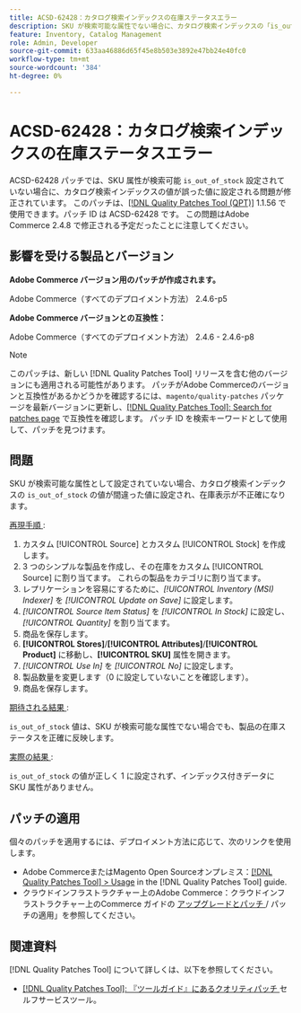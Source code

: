 ```yaml
---
title: ACSD-62428：カタログ検索インデックスの在庫ステータスエラー
description: SKU が検索可能な属性でない場合に、カタログ検索インデックスの「is_out_of_stock」値が正しく設定されない問題を修正するために、ACSD-62428 パッチを適用してください。
feature: Inventory, Catalog Management
role: Admin, Developer
source-git-commit: 633aa46886d65f45e8b503e3892e47bb24e40fc0
workflow-type: tm+mt
source-wordcount: '384'
ht-degree: 0%

---
```


# ACSD-62428：カタログ検索インデックスの在庫ステータスエラー

ACSD-62428 パッチでは、SKU 属性が検索可能 `is_out_of_stock` 設定されていない場合に、カタログ検索インデックスの値が誤った値に設定される問題が修正されています。 このパッチは、[[!DNL Quality Patches Tool (QPT)]](/help/tools/quality-patches-tool/quality-patches-tool-to-self-serve-quality-patches.md) 1.1.56 で使用できます。パッチ ID は ACSD-62428 です。 この問題はAdobe Commerce 2.4.8 で修正される予定だったことに注意してください。

## 影響を受ける製品とバージョン

**Adobe Commerce バージョン用のパッチが作成されます。**

Adobe Commerce（すべてのデプロイメント方法） 2.4.6-p5

**Adobe Commerce バージョンとの互換性：**

Adobe Commerce（すべてのデプロイメント方法） 2.4.6 - 2.4.6-p8

>[!NOTE]
>
>このパッチは、新しい [!DNL Quality Patches Tool] リリースを含む他のバージョンにも適用される可能性があります。 パッチがAdobe Commerceのバージョンと互換性があるかどうかを確認するには、`magento/quality-patches` パッケージを最新バージョンに更新し、[[!DNL Quality Patches Tool]: Search for patches page](https://experienceleague.adobe.com/tools/commerce-quality-patches/index.html) で互換性を確認します。 パッチ ID を検索キーワードとして使用して、パッチを見つけます。

## 問題

SKU が検索可能な属性として設定されていない場合、カタログ検索インデックスの `is_out_of_stock` の値が間違った値に設定され、在庫表示が不正確になります。

<u> 再現手順 </u>:

1. カスタム [!UICONTROL Source] とカスタム [!UICONTROL Stock] を作成します。
1. 3 つのシンプルな製品を作成し、その在庫をカスタム [!UICONTROL Source] に割り当てます。 これらの製品をカテゴリに割り当てます。
1. レプリケーションを容易にするために、*[!UICONTROL Inventory (MSI) Indexer]* を *[!UICONTROL Update on Save]* に設定します。
1. *[!UICONTROL Source Item Status]* を *[!UICONTROL In Stock]* に設定し、*[!UICONTROL Quantity]* を割り当てます。
1. 商品を保存します。
1. **[!UICONTROL Stores]**/**[!UICONTROL Attributes]**/**[!UICONTROL Product]** に移動し、**[!UICONTROL SKU]** 属性を開きます。
1. *[!UICONTROL Use In]* を *[!UICONTROL No]* に設定します。
1. 製品数量を変更します（0 に設定していないことを確認します）。
1. 商品を保存します。

<u> 期待される結果 </u>:

`is_out_of_stock` 値は、SKU が検索可能な属性でない場合でも、製品の在庫ステータスを正確に反映します。

<u> 実際の結果 </u>:

`is_out_of_stock` の値が正しく 1 に設定されず、インデックス付きデータに SKU 属性がありません。

## パッチの適用

個々のパッチを適用するには、デプロイメント方法に応じて、次のリンクを使用します。

* Adobe CommerceまたはMagento Open Sourceオンプレミス：[[!DNL Quality Patches Tool] > Usage](/help/tools/quality-patches-tool/usage.md) in the [!DNL Quality Patches Tool] guide.
* クラウドインフラストラクチャー上のAdobe Commerce：クラウドインフラストラクチャー上のCommerce ガイドの [ アップグレードとパッチ ](https://experienceleague.adobe.com/docs/commerce-cloud-service/user-guide/develop/upgrade/apply-patches.html)/ パッチの適用」を参照してください。

## 関連資料

[!DNL Quality Patches Tool] について詳しくは、以下を参照してください。

* [[!DNL Quality Patches Tool]: 『ツールガイド』にあるクオリティパッチ ](/help/tools/quality-patches-tool/quality-patches-tool-to-self-serve-quality-patches.md) セルフサービスツール。
